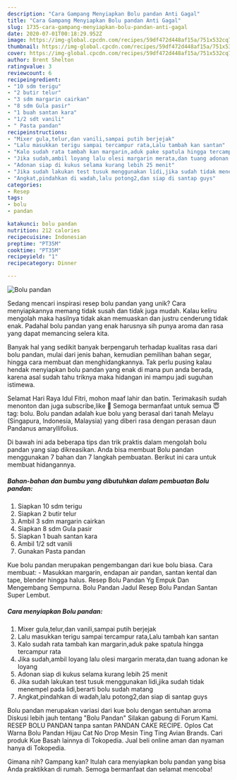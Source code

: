 ```yaml
---
description: "Cara Gampang Menyiapkan Bolu pandan Anti Gagal"
title: "Cara Gampang Menyiapkan Bolu pandan Anti Gagal"
slug: 1735-cara-gampang-menyiapkan-bolu-pandan-anti-gagal
date: 2020-07-01T00:18:29.952Z
image: https://img-global.cpcdn.com/recipes/59df472d448af15a/751x532cq70/bolu-pandan-foto-resep-utama.jpg
thumbnail: https://img-global.cpcdn.com/recipes/59df472d448af15a/751x532cq70/bolu-pandan-foto-resep-utama.jpg
cover: https://img-global.cpcdn.com/recipes/59df472d448af15a/751x532cq70/bolu-pandan-foto-resep-utama.jpg
author: Brent Shelton
ratingvalue: 3
reviewcount: 6
recipeingredient:
- "10 sdm terigu"
- "2 butir telur"
- "3 sdm margarin cairkan"
- "8 sdm Gula pasir"
- "1 buah santan kara"
- "1/2 sdt vanili"
- " Pasta pandan"
recipeinstructions:
- "Mixer gula,telur,dan vanili,sampai putih berjejak"
- "Lalu masukkan terigu sampai tercampur rata,Lalu tambah kan santan"
- "Kalo sudah rata tambah kan margarin,aduk pake spatula hingga tercampur rata"
- "Jika sudah,ambil loyang lalu olesi margarin merata,dan tuang adonan ke loyang"
- "Adonan siap di kukus selama kurang lebih 25 menit"
- "Jika sudah lakukan test tusuk menggunakan lidi,jika sudah tidak menempel pada lidi,berarti bolu sudah matang"
- "Angkat,pindahkan di wadah,lalu potong2,dan siap di santap guys"
categories:
- Resep
tags:
- bolu
- pandan

katakunci: bolu pandan 
nutrition: 212 calories
recipecuisine: Indonesian
preptime: "PT35M"
cooktime: "PT35M"
recipeyield: "1"
recipecategory: Dinner

---
```



![Bolu pandan](https://img-global.cpcdn.com/recipes/59df472d448af15a/751x532cq70/bolu-pandan-foto-resep-utama.jpg)

Sedang mencari inspirasi resep bolu pandan yang unik? Cara menyiapkannya memang tidak susah dan tidak juga mudah. Kalau keliru mengolah maka hasilnya tidak akan memuaskan dan justru cenderung tidak enak. Padahal bolu pandan yang enak harusnya sih punya aroma dan rasa yang dapat memancing selera kita.

Banyak hal yang sedikit banyak berpengaruh terhadap kualitas rasa dari bolu pandan, mulai dari jenis bahan, kemudian pemilihan bahan segar, hingga cara membuat dan menghidangkannya. Tak perlu pusing kalau hendak menyiapkan bolu pandan yang enak di mana pun anda berada, karena asal sudah tahu triknya maka hidangan ini mampu jadi suguhan istimewa.

Selamat Hari Raya Idul Fitri, mohon maaf lahir dan batin. Terimakasih sudah menonton dan juga subscribe,like 🙏 Semoga bermanfaat untuk semua 😇 tag: bolu. Bolu pandan adalah kue bolu yang berasal dari tanah Melayu (Singapura, Indonesia, Malaysia) yang diberi rasa dengan perasan daun Pandanus amaryllifolius.


Di bawah ini ada beberapa tips dan trik praktis dalam mengolah bolu pandan yang siap dikreasikan. Anda bisa membuat Bolu pandan menggunakan 7 bahan dan 7 langkah pembuatan. Berikut ini cara untuk membuat hidangannya.

<!--inarticleads1-->

##### Bahan-bahan dan bumbu yang dibutuhkan dalam pembuatan Bolu pandan:

1. Siapkan 10 sdm terigu
1. Siapkan 2 butir telur
1. Ambil 3 sdm margarin cairkan
1. Siapkan 8 sdm Gula pasir
1. Siapkan 1 buah santan kara
1. Ambil 1/2 sdt vanili
1. Gunakan  Pasta pandan


Kue bolu pandan merupakan pengembangan dari kue bolu biasa. Cara membuat: - Masukkan margarin, endapan air pandan, santan kental dan tape, blender hingga halus. Resep Bolu Pandan Yg Empuk Dan Mengembang Sempurna. Bolu Pandan Jadul Resep Bolu Pandan Santan Super Lembut. 

<!--inarticleads2-->

##### Cara menyiapkan Bolu pandan:

1. Mixer gula,telur,dan vanili,sampai putih berjejak
1. Lalu masukkan terigu sampai tercampur rata,Lalu tambah kan santan
1. Kalo sudah rata tambah kan margarin,aduk pake spatula hingga tercampur rata
1. Jika sudah,ambil loyang lalu olesi margarin merata,dan tuang adonan ke loyang
1. Adonan siap di kukus selama kurang lebih 25 menit
1. Jika sudah lakukan test tusuk menggunakan lidi,jika sudah tidak menempel pada lidi,berarti bolu sudah matang
1. Angkat,pindahkan di wadah,lalu potong2,dan siap di santap guys


Bolu pandan merupakan variasi dari kue bolu dengan sentuhan aroma Diskusi lebih jauh tentang &#34;Bolu Pandan&#34; Silakan gabung di Forum Kami. RESEP BOLU PANDAN tanpa santan PANDAN CAKE RECIPE. Oplos Cat Warna Bolu Pandan Hijau Cat No Drop Mesin Ting Ting Avian Brands. Cari produk Kue Basah lainnya di Tokopedia. Jual beli online aman dan nyaman hanya di Tokopedia. 

Gimana nih? Gampang kan? Itulah cara menyiapkan bolu pandan yang bisa Anda praktikkan di rumah. Semoga bermanfaat dan selamat mencoba!
